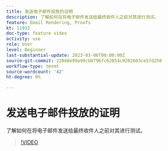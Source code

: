 ```yaml
---
title: 发送电子邮件投放的证明
description: 了解如何在将电子邮件发送给最终收件人之前对其进行测试。
feature: Email Rendering, Proofs
kt: 11932
doc-type: feature video
activity: use
role: User
level: Beginner
last-substantial-update: 2023-03-06T00:00:00Z
source-git-commit: 22048e99a99cb0796fc62054c9202603ce57d250
workflow-type: tm+mt
source-wordcount: '42'
ht-degree: 0%

---
```


# 发送电子邮件投放的证明

了解如何在将电子邮件发送给最终收件人之前对其进行测试。

>[!VIDEO](https://video.tv.adobe.com/v/3416038/?quality=12)
